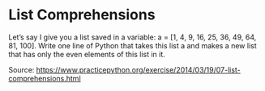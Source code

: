 # List Comprehensions
Let’s say I give you a list saved in a variable: a = [1, 4, 9, 16, 25, 36, 49, 64, 81, 100]. Write one line of Python that takes this list a and makes a new list that has only the even elements of this list in it.

Source: https://www.practicepython.org/exercise/2014/03/19/07-list-comprehensions.html